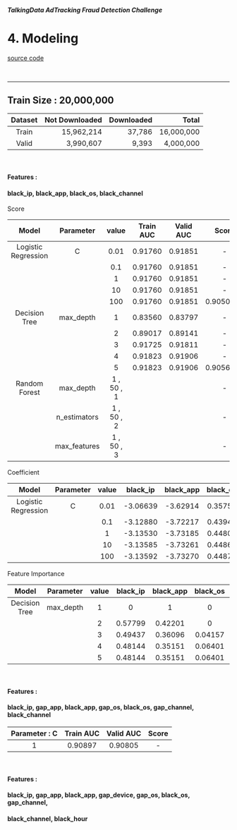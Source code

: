 ##### TalkingData AdTracking Fraud Detection Challenge
# 4. Modeling
[source code](04_Modeling_Logistic.py)

<br>

---

## Train Size : 20,000,000

| Dataset | Not Downloaded | Downloaded | Total |
|:-------:|---------------:|-----------:|------:|
| Train | 15,962,214 | 37,786 | 16,000,000
| Valid | 3,990,607 | 9,393 | 4,000,000 |

<br>

#### Features :
#### black_ip, black_app, black_os, black_channel

Score

| Model | Parameter | value | Train AUC | Valid AUC | Score |
|:-----:|:---------:|:-----:|:---------:|:---------:|:-----:|
| Logistic Regression | C | 0.01 | 0.91760 | 0.91851 | - |
|  |  | 0.1 | 0.91760 | 0.91851 | - |
|  |  | 1 | 0.91760 | 0.91851 | - |
|  |  | 10 | 0.91760 | 0.91851 | - |
|  |  | 100 | 0.91760 | 0.91851 | 0.9050371 |
| Decision Tree | max_depth | 1 | 0.83560 | 0.83797 | - |
|  |  | 2 | 0.89017 | 0.89141 | - |
|  |  | 3 | 0.91725 | 0.91811 | - |
|  |  | 4 | 0.91823 | 0.91906 | - |
|  |  | 5 | 0.91823 | 0.91906 | 0.9056274 |
| Random Forest | max_depth | 1 , 50 , 1 |  |  | - |
|  | n_estimators | 1 , 50 , 2 |  |  | - |
|  | max_features | 1 , 50 , 3 |  |  | - |

Coefficient

| Model | Parameter | value | black_ip | black_app | black_os | black_channel |
|:-----:|:---------:|:-----:|:--------:|:---------:|:--------:|:-------------:|
| Logistic Regression | C | 0.01 | -3.06639 | -3.62914 | 0.35751 | -1.86023 |
|  |  | 0.1 | -3.12880 | -3.72217 | 0.43949 | -1.86185 |
|  |  | 1 | -3.13530 | -3.73185 | 0.44802 | -1.86196 |
|  |  | 10 | -3.13585 | -3.73261 | 0.44865 | -1.86179|
|  |  | 100 | -3.13592 | -3.73270 | 0.44874 | -1.86179 |

Feature Importance

| Model | Parameter | value | black_ip | black_app | black_os | black_channel |
|:-----:|:---------:|:-----:|:--------:|:---------:|:--------:|:-------------:|
| Decision Tree | max_depth | 1 | 0 | 1 | 0 | 0 |
|  |  | 2 | 0.57799 | 0.42201 | 0 | 0 |
|  |  | 3 | 0.49437 | 0.36096 | 0.04157 | 0.10901 |
|  |  | 4 | 0.48144 | 0.35151 | 0.06401 | 0.10303 |
|  |  | 5 | 0.48144 | 0.35151 | 0.06401 | 0.10303 |

<br>

#### Features :
#### black_ip, gap_app, black_app, gap_os, black_os, gap_channel, black_channel

| Parameter : C | Train AUC | Valid AUC | Score |
|:-------------:|:---------:|:---------:|:-----:|
| 1 | 0.90897 | 0.90805 | - |

<br>

#### Features :
#### black_ip, gap_app, black_app, gap_device, gap_os, black_os, gap_channel,
#### black_channel, black_hour
